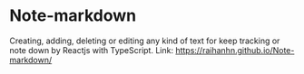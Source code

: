 # Note-markdown
Creating, adding, deleting or editing any kind of text for keep tracking or note down by Reactjs with TypeScript. Link: https://raihanhn.github.io/Note-markdown/
